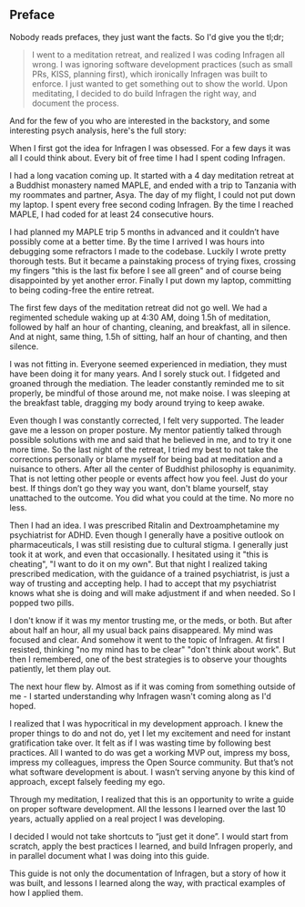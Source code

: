 ## Preface

Nobody reads prefaces, they just want the facts. So I'd give you the tl;dr;

> I went to a meditation retreat, and realized I was coding Infragen all wrong. I was ignoring software development practices (such as small PRs, KISS, planning first), which ironically Infragen was built to enforce. I just wanted to get something out to show the world. Upon meditating, I decided to do build Infragen the right way, and document the process.

And for the few of you who are interested in the backstory, and some interesting psych analysis, here's the full story:

When I first got the idea for Infragen I was obsessed. For a few days it was all I could think about. Every bit of free time I had I spent coding Infragen.

I had a long vacation coming up. It started with a 4 day meditation retreat at a Buddhist monastery named MAPLE, and ended with a trip to Tanzania with my roommates and partner, Asya. The day of my flight, I could not put down my laptop. I spent every free second coding Infragen. By the time I reached MAPLE, I had coded for at least 24 consecutive hours.

I had planned my MAPLE trip 5 months in advanced and it couldn’t have possibly come at a better time. By the time I arrived I was hours into debugging some refractors I made to the codebase. Luckily I wrote pretty thorough tests. But it became a painstaking process of trying fixes, crossing my fingers "this is the last fix before I see all green" and of course being disappointed by yet another error. Finally I put down my laptop, committing to being coding-free the entire retreat.

The first few days of the meditation retreat did not go well. We had a regimented schedule waking up at 4:30 AM, doing 1.5h of meditation, followed by half an hour of chanting, cleaning, and breakfast, all in silence. And at night, same thing, 1.5h of sitting, half an hour of chanting, and then silence.

I was not fitting in. Everyone seemed experienced in mediation, they must have been doing it for many years. And I sorely stuck out. I fidgeted and groaned through the mediation. The leader constantly reminded me to sit properly, be mindful of those around me, not make noise. I was sleeping at the breakfast table, dragging my body around trying to keep awake.

Even though I was constantly corrected, I felt very supported. The leader gave me a lesson on proper posture. My mentor patiently talked through possible solutions with me and said that he believed in me, and to try it one more time. So the last night of the retreat, I tried my best to not take the corrections personally or blame myself for being bad at meditation and a nuisance to others. After all the center of Buddhist philosophy is equanimity. That is not letting other people or events affect how you feel. Just do your best. If things don’t go they way you want, don't blame yourself, stay unattached to the outcome. You did what you could at the time. No more no less.

Then I had an idea. I was prescribed Ritalin and Dextroamphetamine my psychiatrist for ADHD. Even though I generally have a positive outlook on pharmaceuticals, I was still resisting due to cultural stigma. I generally just took it at work, and even that occasionally. I hesitated using it "this is cheating", "I want to do it on my own". But that night I realized taking prescribed medication, with the guidance of a trained psychiatrist, is just a way of trusting and accepting help. I had to accept that my psychiatrist knows what she is doing and will make adjustment if and when needed. So I popped two pills.

I don't know if it was my mentor trusting me, or the meds, or both. But after about half an hour, all my usual back pains disappeared. My mind was focused and clear. And somehow it went to the topic of Infragen. At first I resisted, thinking "no my mind has to be clear" "don't think about work". But then I remembered, one of the best strategies is to observe your thoughts patiently, let them play out.

The next hour flew by. Almost as if it was coming from something outside of me - I started understanding why Infragen wasn't coming along as I'd hoped.

I realized that I was hypocritical in my development approach. I knew the proper things to do and not do, yet I let my excitement and need for instant gratification take over. It felt as if I was wasting time by following best practices. All I wanted to do was get a working MVP out, impress my boss, impress my colleagues, impress the Open Source community. But that’s not what software development is about. I wasn’t serving anyone by this kind of approach, except falsely feeding my ego.

Through my meditation, I realized that this is an opportunity to write a guide on proper software development. All the lessons I learned over the last 10 years, actually applied on a real project I was developing.

I decided I would not take shortcuts to “just get it done”. I would start from scratch, apply the best practices I learned, and build Infragen properly, and in parallel document what I was doing into this guide.

This guide is not only the documentation of Infragen, but a story of how it was built, and lessons I learned along the way, with practical examples of how I applied them.
